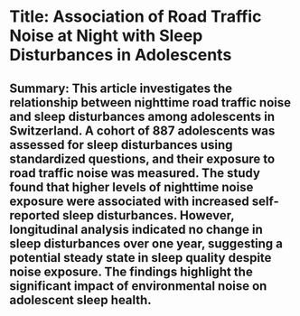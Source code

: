 # Title: Association of Road Traffic Noise at Night with Sleep Disturbances in Adolescents

## Summary: This article investigates the relationship between nighttime road traffic noise and sleep disturbances among adolescents in Switzerland. A cohort of 887 adolescents was assessed for sleep disturbances using standardized questions, and their exposure to road traffic noise was measured. The study found that higher levels of nighttime noise exposure were associated with increased self-reported sleep disturbances. However, longitudinal analysis indicated no change in sleep disturbances over one year, suggesting a potential steady state in sleep quality despite noise exposure. The findings highlight the significant impact of environmental noise on adolescent sleep health.